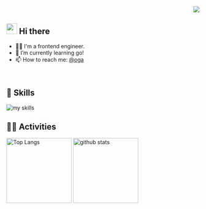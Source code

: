 
<!-- 1. GitHub usernameを変更 -->
<div align="right">
  <img src="https://komarev.com/ghpvc/?username=kentem-ai-oga" />
</div>


<!-- 2. プロフィールや連絡先を変更 -->
## <img src="https://media.giphy.com/media/hvRJCLFzcasrR4ia7z/giphy.gif" width="28"> Hi there

- 🧑‍💻 I'm a frontend engineer.
- 🌱 I’m currently learning go!
- 📫 How to reach me: [@oga](https://oga.aiichiro.jp/@oga)
<br>


<!-- 3. 好きな技術スタックに変更 -->
<!-- ライトモート：theme=light, ダークモート：theme=dark -->
<!-- アイコンの選択肢一覧：https://arc.net/l/quote/zizyykfh -->
## 🌱 Skills
<img alt="my skills" src="https://skillicons.dev/icons?theme=dark&perline=100&i=html,css,js,ts,sass,tailwind,materialui,react,nextjs,threejs,python,java,c,cs,aiscript,mysql,firebase,azure,cloudflare,nginx,linux,ubuntu,redhat,windows,apple,git,github,npm,anaconda,babel,vite,vitest,postman,md,vscode,visualstudio,eclipse,atom,obsidian,sklearn,figma,ps,arduino,twitter,instagram,discord,fediverse,activitypub,mastodon,misskey,notion" />
<br>


<!-- 4. GitHub usernameを変更, 2箇所 -->
<!-- ライトモート：theme=light, ダークモート：theme=vue-dark  -->
## 🏃‍♀️ Activities
<div align="left"> 
  <img alt="Top Langs" height="170px" src="https://github-readme-stats.vercel.app/api?username=kentem-ai-oga&theme=vue-dark&layout=compact" />
  <img alt="github stats" height="170px" src="https://github-readme-stats.vercel.app/api/top-langs/?username=kentem-ai-oga&theme=vue-dark&layout=compact" />
</div>


<!--
This repository is a ✨ _special_ ✨ repository because its `README.md` (this file) appears on your GitHub profile.

Here are some ideas to get you started:

- 🔭 I’m currently working on ...
- 🌱 I’m currently learning ...
- 👯 I’m looking to collaborate on ...
- 🤔 I’m looking for help with ...
- 💬 Ask me about ...
- 📫 How to reach me: ...
- 😄 Pronouns: ...
- ⚡ Fun fact: ...
-->

